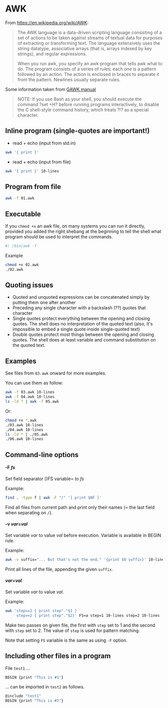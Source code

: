# AWK
 From https://en.wikipedia.org/wiki/AWK:
>
> The AWK language is a data-driven scripting language consisting of a set of actions
>  to be taken against streams of textual data for purposes of extracting or transforming text.
> The language extensively uses the string datatype, associative arrays
>  (that is, arrays indexed by key strings), and regular expressions.
>
> When you run awk, you specify an awk program that tells awk what to do.
>  The program consists of a series of rules: each one is a pattern followed by an action.
>  The action is enclosed in braces to separate it from the pattern. Newlines usually separate rules.
>
 
 Some information taken from [GAWK manual](https://www.gnu.org/software/gawk/manual/gawk.html)
> NOTE: If you use Bash as your shell, you should execute the command
> ?set +H? before running programs interactively, to disable the C shell-style
> command history, which treats ?!? as a special character.


## Inline program (single-quotes are important!)

- read + echo (input from std.in)

```bash
awk '{ print }'
```

- read + echo (input from file)

```bash
awk '{ print }' 10-lines
```

## Program from file
```bash
awk -f 01.awk
```

## Executable
If you `chmod +x` an awk file, on many systems you can run it directly, 
 provided you added the right shebang at the beginning to tell the shell
 what program should be used to interpret the commands.
```bash
#! /bin/awk -f
```

Example
```bash
chmod +x 02.awk
./02.awk
```

## Quoting issues
- Quoted and unquoted expressions can be concatenated simply
  by putting them one after another
- Preceding any single character with a backslash (?\?) quotes that character
- Single quotes protect everything between the opening and closing quotes. 
  The shell does no interpretation of the quoted text (also, it's impossible to embed a single quote inside single-quoted text)
- Double quotes protect most things between the opening and closing quotes. 
  The shell does at least variable and command substitution on the quoted text.
  
## Examples
See files from `03.awk` onward for more examples.

You can use them as follow:
```bash
awk -f 03.awk 10-lines
awk -f 04.awk 10-lines
ls -ld * | awk -f 05.awk
```

Or:
```bash
chmod +x *.awk
./03.awk 10-lines
./04.awk 10-lines
ls -ld * | ./05.awk
./06.awk 10-lines
```

## Command-line options
#### -F _fs_
 Set field separator ()FS variable= to _fs_ 

Example:
```bash
find . -type f | awk -F "/" '{ print $NF }'
``` 
Find all files from current path and print only their names
 (= the last field when separating on `/`).
 
#### -v _var_=_val_
Set variable _var_ to value _val_ before execution.
Variable is available in BEGIN rule. 

Example:
```bash
awk -v suffix="... But that's not the end." '{print $0 suffix}' 10-lines
``` 
Print all lines of the file, appending the given `suffix`.

#### _var_=_val_
Set variable _var_ to value _val_. 

Example:
```bash
awk 'step==1 { print step"."$1 }
     step==2 { print step"."$2}' FS=a step=1 10-lines step=2 10-lines
``` 
Make two passes on given file, the first with `step` set to 1
and the second with `step` set to 2.
The value of `step` is used for pattern matching.

Note that setting `FS` variable is the same as using `-F` option.

## Including other files in a program
File `test1` ...
```bash
BEGIN {print "This is #1"}
```
... can be imported in `test2` as follows.
```bash
@include "test1"
BEGIN {print "This is #2"}
```